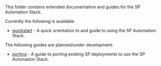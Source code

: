 This folder contains extended documentation and guides for the SP Automation Stack.

Currently the following is available:

* [quickstart](quickstart/) - A quick orientation to and guide to using the SP Automation Stack.

The following guides are planned/under development:

* [porting](porting/) - A guide to porting existing SP deployments to use the SP Automation Stack.